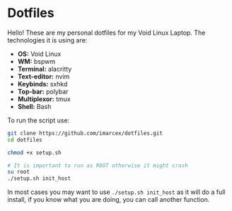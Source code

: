 # Dotfiles
Hello! These are my personal dotfiles for my Void Linux Laptop. The technologies it is using are:

- **OS:** Void Linux
- **WM:** bspwm
- **Terminal:** alacritty
- **Text-editor:** nvim
- **Keybinds:** sxhkd
- **Top-bar:** polybar
- **Multiplexor:** tmux
- **Shell:** Bash

To run the script use:
```bash
git clone https://github.com/imarcex/dotfiles.git
cd dotfiles

chmod +x setup.sh

# It is important to run as ROOT otherwise it might crash
su root
./setup.sh init_host
```

In most cases you may want to use `./setup.sh init_host` as it will do a full install, if you know what you are doing, you can call another function.
